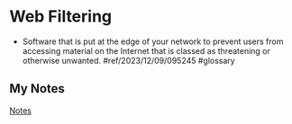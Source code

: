 # Web Filtering
- Software that is put at the edge of your network to prevent users from accessing material on the Internet that is classed as threatening or otherwise unwanted. #ref/2023/12/09/095245 #glossary 
## My Notes
[Notes](mynotes/web-filtering-notes.md)
